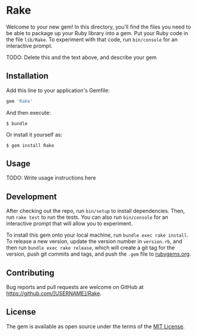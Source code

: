# Rake

Welcome to your new gem! In this directory, you'll find the files you need to be able to package up your Ruby library into a gem. Put your Ruby code in the file `lib/Rake`. To experiment with that code, run `bin/console` for an interactive prompt.

TODO: Delete this and the text above, and describe your gem

## Installation

Add this line to your application's Gemfile:

```ruby
gem 'Rake'
```

And then execute:

    $ bundle

Or install it yourself as:

    $ gem install Rake

## Usage

TODO: Write usage instructions here

## Development

After checking out the repo, run `bin/setup` to install dependencies. Then, run `rake test` to run the tests. You can also run `bin/console` for an interactive prompt that will allow you to experiment.

To install this gem onto your local machine, run `bundle exec rake install`. To release a new version, update the version number in `version.rb`, and then run `bundle exec rake release`, which will create a git tag for the version, push git commits and tags, and push the `.gem` file to [rubygems.org](https://rubygems.org).

## Contributing

Bug reports and pull requests are welcome on GitHub at https://github.com/[USERNAME]/Rake.

## License

The gem is available as open source under the terms of the [MIT License](https://opensource.org/licenses/MIT).
